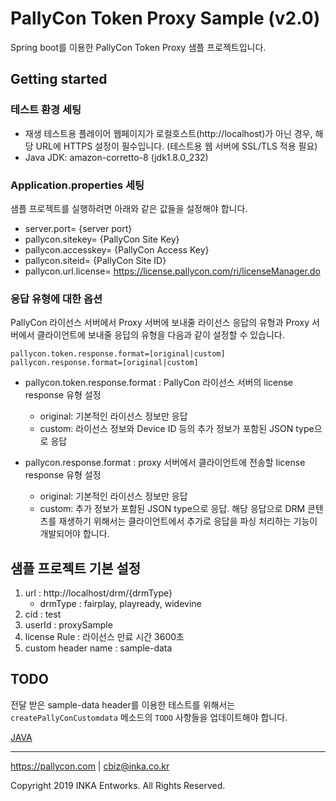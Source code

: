 # PallyCon Token Proxy Sample (v2.0)

Spring boot를 이용한 PallyCon Token Proxy 샘플 프로젝트입니다.

## Getting started

### 테스트 환경 세팅

- 재생 테스트용 플레이어 웹페이지가 로컬호스트(http://localhost)가 아닌 경우, 해당 URL에 HTTPS 설정이 필수입니다. (테스트용 웹 서버에 SSL/TLS 적용 필요)
- Java JDK: amazon-corretto-8  (jdk1.8.0_232)

### Application.properties 세팅

샘플 프로젝트를 실행하려면 아래와 같은 값들을 설정해야 합니다.

- server.port= {server port} 
- pallycon.sitekey= {PallyCon Site Key}
- pallycon.accesskey= {PallyCon Access Key}
- pallycon.siteid= {PallyCon Site ID}
- pallycon.url.license= https://license.pallycon.com/ri/licenseManager.do

### 응답 유형에 대한 옵션

PallyCon 라이선스 서버에서 Proxy 서버에 보내줄 라이선스 응답의 유형과 Proxy 서버에서 클라이언트에 보내줄 응답의 유형을 다음과 같이 설정할 수 있습니다.

```
pallycon.token.response.format=[original|custom]
pallycon.response.format=[original|custom]
```

- pallycon.token.response.format : PallyCon 라이선스 서버의 license response 유형 설정
    - original: 기본적인 라이선스 정보만 응답
    - custom: 라이선스 정보와 Device ID 등의 추가 정보가 포함된 JSON type으로 응답

- pallycon.response.format : proxy 서버에서 클라이언트에 전송할 license response 유형 설정
    - original: 기본적인 라이선스 정보만 응답
    - custom: 추가 정보가 포함된 JSON type으로 응답. 해당 응답으로 DRM 콘텐츠를 재생하기 위해서는 클라이언트에서 추가로 응답을 파싱 처리하는 기능이 개발되어야 합니다.

## 샘플 프로젝트 기본 설정

1. url : http://localhost/drm/{drmType} 
    - drmType : fairplay, playready, widevine  
2. cid : test  
3. userId : proxySample  
4. license Rule : 라이선스 만료 시간 3600초
5. custom header name : sample-data

## TODO

전달 받은 sample-data header를 이용한 테스트를 위해서는 `createPallyConCustomdata` 메소드의 `TODO` 사항들을 업데이트해야 합니다.

[JAVA](/src/main/java/com/pallycon/sample/service/SampleService.java)  

***

https://pallycon.com | cbiz@inka.co.kr

Copyright 2019 INKA Entworks. All Rights Reserved.



